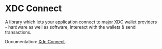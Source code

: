 # XDC Connect

A library which lets your application connect to major XDC wallet providers - hardware as well as software, intereact with the wallets & send transactions.  

Documentation: [Xdc Connect](https://rudreshsolanki97.github.io/xdc-connect).  
